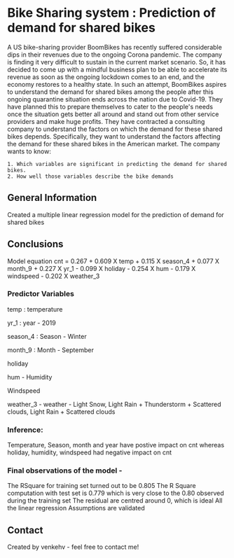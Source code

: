 # Bike Sharing system : Prediction of demand for shared bikes
A US bike-sharing provider BoomBikes has recently suffered considerable dips in their revenues due to the ongoing Corona pandemic. The company is finding it very difficult to sustain in the current market scenario. So, it has decided to come up with a mindful business plan to be able to accelerate its revenue as soon as the ongoing lockdown comes to an end, and the economy restores to a healthy state. 
In such an attempt, BoomBikes aspires to understand the demand for shared bikes among the people after this ongoing quarantine situation ends across the nation due to Covid-19. They have planned this to prepare themselves to cater to the people's needs once the situation gets better all around and stand out from other service providers and make huge profits.
They have contracted a consulting company to understand the factors on which the demand for these shared bikes depends. Specifically, they want to understand the factors affecting the demand for these shared bikes in the American market. The company wants to know:

    1. Which variables are significant in predicting the demand for shared bikes.
    2. How well those variables describe the bike demands


## General Information
Created a multiple linear regression model for the prediction of demand for shared bikes



## Conclusions
Model equation
cnt = 0.267 + 0.609 X temp + 0.115 X season_4 + 0.077 X month_9 + 0.227 X yr_1 - 0.099 X holiday - 0.254 X hum - 0.179 X windspeed - 0.202 X weather_3

### Predictor Variables

temp : temperature

yr_1 : year - 2019

season_4 : Season - Winter

month_9 : Month - September

holiday

hum - Humidity

Windspeed

weather_3 - weather - Light Snow, Light Rain + Thunderstorm + Scattered clouds, Light Rain + Scattered clouds

### Inference:
Temperature, Season, month and year have postive impact on cnt whereas holiday, humidity, windspeed had negative impact on cnt

### Final observations of the model -
The RSquare for training set turned out to be 0.805
The R Square computation with test set is 0.779 which is very close to the 0.80 observed during the training set
The residual are centred around 0, which is ideal
All the linear regression Assumptions are validated


## Contact
Created by venkehv - feel free to contact me!

